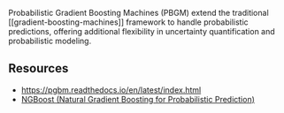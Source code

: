Probabilistic Gradient Boosting Machines (PBGM) extend the traditional [[gradient-boosting-machines]] framework to handle probabilistic predictions, offering additional flexibility in uncertainty quantification and probabilistic modeling.

## Resources
- https://pgbm.readthedocs.io/en/latest/index.html
- [NGBoost (Natural Gradient Boosting for Probabilistic Prediction)](https://stanfordmlgroup.github.io/projects/ngboost/)